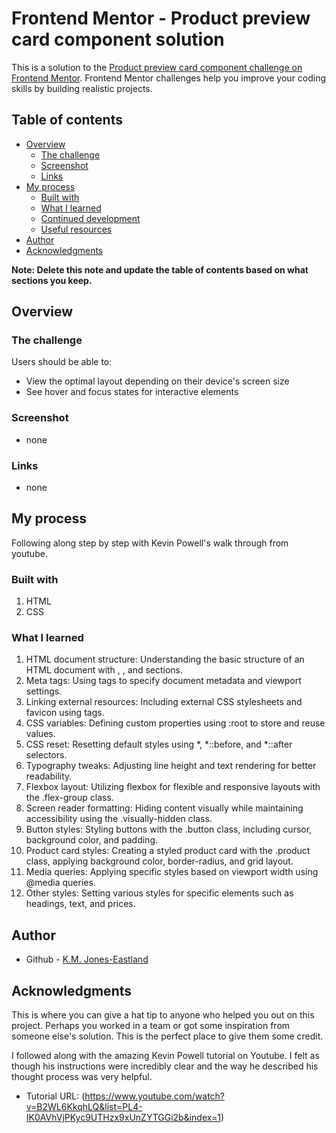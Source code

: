# Frontend Mentor - Product preview card component solution

This is a solution to the [Product preview card component challenge on Frontend Mentor](https://www.frontendmentor.io/challenges/product-preview-card-component-GO7UmttRfa). Frontend Mentor challenges help you improve your coding skills by building realistic projects. 

## Table of contents

- [Overview](#overview)
  - [The challenge](#the-challenge)
  - [Screenshot](#screenshot)
  - [Links](#links)
- [My process](#my-process)
  - [Built with](#built-with)
  - [What I learned](#what-i-learned)
  - [Continued development](#continued-development)
  - [Useful resources](#useful-resources)
- [Author](#author)
- [Acknowledgments](#acknowledgments)

**Note: Delete this note and update the table of contents based on what sections you keep.**

## Overview

### The challenge

Users should be able to:

- View the optimal layout depending on their device's screen size
- See hover and focus states for interactive elements

### Screenshot

- none

### Links

- none

## My process

Following along step by step with Kevin Powell's walk through from youtube.

### Built with

1. HTML
2. CSS

### What I learned                    
1. HTML document structure: Understanding the basic structure of an HTML document with <html>, <head>, and <body> sections.
2. Meta tags: Using <meta> tags to specify document metadata and viewport settings.
3. Linking external resources: Including external CSS stylesheets and favicon using <link> tags.
4. CSS variables: Defining custom properties using :root to store and reuse values.
5. CSS reset: Resetting default styles using *, *::before, and *::after selectors.
6. Typography tweaks: Adjusting line height and text rendering for better readability.
7. Flexbox layout: Utilizing flexbox for flexible and responsive layouts with the .flex-group class.
8. Screen reader formatting: Hiding content visually while maintaining accessibility using the .visually-hidden class.
9. Button styles: Styling buttons with the .button class, including cursor, background color, and padding.
10. Product card styles: Creating a styled product card with the .product class, applying background color, border-radius, and grid layout.
11. Media queries: Applying specific styles based on viewport width using @media queries.
12. Other styles: Setting various styles for specific elements such as headings, text, and prices.

## Author

- Github - [K.M. Jones-Eastland](https://github.com/kmje405/product-preview-card-component-main)

## Acknowledgments

This is where you can give a hat tip to anyone who helped you out on this project. Perhaps you worked in a team or got some inspiration from someone else's solution. This is the perfect place to give them some credit.

I followed along with the amazing Kevin Powell tutorial on Youtube. I felt as though his instructions were incredibly clear and the way he described his thought process was very helpful. 
- Tutorial URL: (https://www.youtube.com/watch?v=B2WL6KkqhLQ&list=PL4-IK0AVhVjPKyc9UTHzx9xUnZYTGGi2b&index=1)
